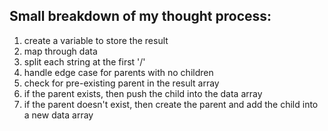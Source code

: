 ## Small breakdown of my thought process:

1. create a variable to store the result
2. map through data
3. split each string at the first '/'
4. handle edge case for parents with no children
5. check for pre-existing parent in the result array
6. if the parent exists, then push the child into the data array
7. if the parent doesn't exist, then create the parent and add the child into a new data array
